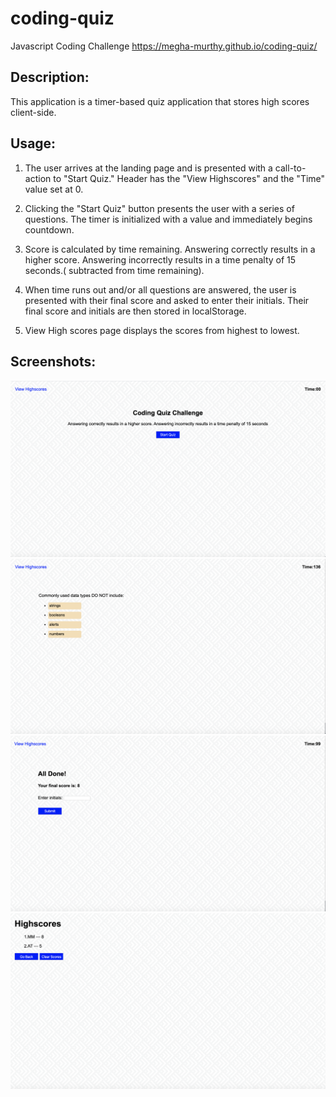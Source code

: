 # coding-quiz
Javascript Coding Challenge
https://megha-murthy.github.io/coding-quiz/

## Description: 
This application is a timer-based quiz application that stores high scores client-side.

## Usage:
1. The user arrives at the landing page and is presented with a call-to-action to "Start Quiz." Header has the "View Highscores" and the "Time" value set at 0.


2. Clicking the "Start Quiz" button presents the user with a series of questions. The timer is initialized with a value and immediately begins countdown.


3. Score is calculated by time remaining. Answering correctly results in a higher score. Answering incorrectly results in a time penalty of 15 seconds.( subtracted from time remaining).


4. When time runs out and/or all questions are answered, the user is presented with their final score and asked to enter their initials. Their final score and initials are then stored in localStorage.

5. View High scores page displays the scores from highest to lowest.


## Screenshots:
![ ](index.png)
![ ](questions.png)
![ ](alldone.png)
![ ](Highscores.png)


